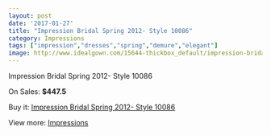 ```yaml
---
layout: post
date: '2017-01-27'
title: "Impression Bridal Spring 2012- Style 10086"
category: Impressions
tags: ["impression","dresses","spring","demure","elegant"]
image: http://www.idealgown.com/15644-thickbox_default/impression-bridal-spring-2012-style-10086.jpg
---
```

Impression Bridal Spring 2012- Style 10086

On Sales: **$447.5**
<a href="https://www.idealgown.com/en/impressions/6244-impression-bridal-spring-2012-style-10086.html"><amp-img layout="responsive" width="600" height="600" src="//www.idealgown.com/15644-thickbox_default/impression-bridal-spring-2012-style-10086.jpg" alt="Impression Bridal Spring 2012- Style 10086 0" /></a>
<a href="https://www.idealgown.com/en/impressions/6244-impression-bridal-spring-2012-style-10086.html"><amp-img layout="responsive" width="600" height="600" src="//www.idealgown.com/15646-thickbox_default/impression-bridal-spring-2012-style-10086.jpg" alt="Impression Bridal Spring 2012- Style 10086 1" /></a>

Buy it: [Impression Bridal Spring 2012- Style 10086](https://www.idealgown.com/en/impressions/6244-impression-bridal-spring-2012-style-10086.html "Impression Bridal Spring 2012- Style 10086")

View more: [Impressions](https://www.idealgown.com/en/91-impressions "Impressions")